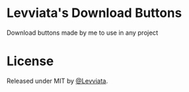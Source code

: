 # Levviata's Download Buttons
Download buttons made by me to use in any project

# License
Released under MIT by [@Levviata](https://github.com/Levviata).

